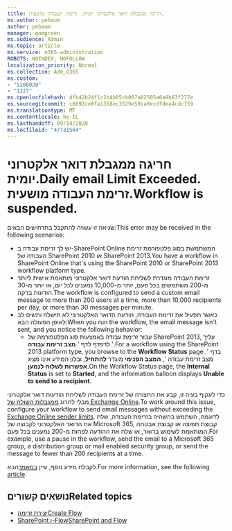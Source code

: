 ```yaml
---
title: חריגה ממגבלת דואר אלקטרוני יומית. זרימת העבודה מושעית.
ms.author: pebaum
author: pebaum
manager: pamgreen
ms.audience: Admin
ms.topic: article
ms.service: o365-administration
ROBOTS: NOINDEX, NOFOLLOW
localization_priority: Normal
ms.collection: Adm_O365
ms.custom:
- "5200020"
- "1227"
ms.openlocfilehash: dfb42b24f1c2b4b05cb067a82505a6a8b63f277e
ms.sourcegitcommit: c6692ce0fa1358ec3529e59ca0ecdfdea4cdc759
ms.translationtype: MT
ms.contentlocale: he-IL
ms.lasthandoff: 09/14/2020
ms.locfileid: "47731564"
---
```

# <a name="daily-email-limit-exceeded-workflow-is-suspended"></a><span data-ttu-id="4daa5-103">חריגה ממגבלת דואר אלקטרוני יומית.</span><span class="sxs-lookup"><span data-stu-id="4daa5-103">Daily email Limit Exceeded.</span></span> <span data-ttu-id="4daa5-104">זרימת העבודה מושעית.</span><span class="sxs-lookup"><span data-stu-id="4daa5-104">Workflow is suspended.</span></span>

<span data-ttu-id="4daa5-105">שגיאה זו עשויה להתקבל בתרחישים הבאים:</span><span class="sxs-lookup"><span data-stu-id="4daa5-105">This error may be received in the following scenarios:</span></span>

- <span data-ttu-id="4daa5-106">יש לך זרימת עבודה ב-SharePoint Online המשתמשת בסוג פלטפורמת זרימת העבודה של SharePoint 2010 או SharePoint 2013.</span><span class="sxs-lookup"><span data-stu-id="4daa5-106">You have a workflow in SharePoint Online that's using the SharePoint 2010 or SharePoint 2013 workflow platform type.</span></span>
- <span data-ttu-id="4daa5-107">זרימת העבודה מוגדרת לשליחת הודעת דואר אלקטרוני מותאמת אישית ליותר מ-200 משתמשים בכל פעם, יותר מ-10,000 נמענים לכל יום, או יותר מ-30 הודעות בדקה.</span><span class="sxs-lookup"><span data-stu-id="4daa5-107">The workflow is configured to send a custom email message to more than 200 users at a time, more than 10,000 recipients per day, or more than 30 messages per minute.</span></span>
- <span data-ttu-id="4daa5-108">כאשר תפעיל את זרימת העבודה, הודעת הדואר האלקטרוני לא תישלח ותשים לב לאופן הפעולה הבא:</span><span class="sxs-lookup"><span data-stu-id="4daa5-108">When you run the workflow, the email message isn't sent, and you notice the following behavior:</span></span>
    - <span data-ttu-id="4daa5-109">עבור זרימת עבודה באמצעות סוג הפלטפורמה של SharePoint 2013, עליך לדפדף לדף ' **מצב זרימת עבודה** '.</span><span class="sxs-lookup"><span data-stu-id="4daa5-109">For a workflow using the SharePoint 2013 platform type, you browse to the **Workflow Status** page.</span></span> <span data-ttu-id="4daa5-110">בדף ' מצב זרימת עבודה ', **המצב הפנימי** מוגדר **להתחיל**, ובלון המידע אינו מציג **אפשרות לשלוח לנמען**.</span><span class="sxs-lookup"><span data-stu-id="4daa5-110">On the Workflow Status page, the **Internal Status** is set to **Started**, and the information balloon displays **Unable to send to a recipient**.</span></span>

<span data-ttu-id="4daa5-111">כדי לעקוף בעיה זו, קבע את התצורה של זרימת העבודה לשליחת הודעות דואר אלקטרוני מבלי לחרוג [ממגבלות השולח של Exchange Online](https://docs.microsoft.com/office365/servicedescriptions/exchange-online-service-description/exchange-online-limits#recipientlimits).</span><span class="sxs-lookup"><span data-stu-id="4daa5-111">To work around this issue, configure your workflow to send email messages without exceeding the [Exchange Online sender limits](https://docs.microsoft.com/office365/servicedescriptions/exchange-online-service-description/exchange-online-limits#recipientlimits).</span></span> <span data-ttu-id="4daa5-112">לדוגמה, השתמש בהשהיה בזרימת העבודה, שלח את הדואר האלקטרוני לקבוצה של Microsoft 365, קבוצת תפוצה או קבוצת אבטחה המותאמת לשימוש בדואר, או שלח את ההודעה לפחות מ-200 נמענים בכל פעם.</span><span class="sxs-lookup"><span data-stu-id="4daa5-112">For example, use a pause in the workflow, send the email to a Microsoft 365 group, a distribution group or mail enabled security group, or send the message to fewer than 200 recipients at a time.</span></span>


<span data-ttu-id="4daa5-113">לקבלת מידע נוסף, עיין [במאמר](https://support.microsoft.com/help/3150442/daily-email-limit-has-exceeded-and-your-workflow-has-been-suspended-or)הבא.</span><span class="sxs-lookup"><span data-stu-id="4daa5-113">For more information, see the following [article](https://support.microsoft.com/help/3150442/daily-email-limit-has-exceeded-and-your-workflow-has-been-suspended-or).</span></span>

## <a name="related-topics"></a><span data-ttu-id="4daa5-114">נושאים קשורים</span><span class="sxs-lookup"><span data-stu-id="4daa5-114">Related topics</span></span>
- [<span data-ttu-id="4daa5-115">יצירת זרימה</span><span class="sxs-lookup"><span data-stu-id="4daa5-115">Create Flow</span></span>](https://support.office.com/article/Create-a-flow-for-a-list-or-library-in-SharePoint-Online-or-OneDrive-for-Business-a9c3e03b-0654-46af-a254-20252e580d01) 
- [<span data-ttu-id="4daa5-116">SharePoint ו-Flow</span><span class="sxs-lookup"><span data-stu-id="4daa5-116">SharePoint and Flow</span></span>](https://flow.microsoft.com/blog/sharepoint-and-flow/) 